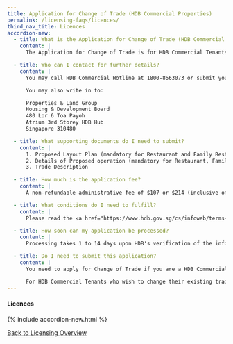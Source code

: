 ```yaml
---
title: Application for Change of Trade (HDB Commercial Properties)
permalink: /licensing-faqs/licences/
third_nav_title: Licences
accordion-new:
  - title: What is the Application for Change of Trade (HDB Commercial Properties) for?
    content: |
      The Application for Change of Trade is for HDB Commercial Tenants who wish to change their existing trade or include a new trade relating to sale of food & beverage in their rental HDB Commercial Properties.

  - title: Who can I contact for further details?
    content: |
      You may call HDB Commercial Hotline at 1800-8663073 or submit your enquiry via <a href="http://www.hdb.gov.sg/efeedback" target="blank">HDB Feedback Form</a>.

      You may also write in to:

      Properties & Land Group
      Housing & Development Board
      480 Lor 6 Toa Payoh
      Atrium 3rd Storey HDB Hub
      Singapore 310480   

  - title: What supporting documents do I need to submit?
    content: |
      1. Proposed Layout Plan (mandatory for Restaurant and Family Restaurant)
      2. Details of Proposed operation (mandatory for Restaurant, Family Restaurant and Sale of Takeaway Food and Beverage)
      3. Trade Description

  - title: How much is the application fee?
    content: |
      A non-refundable administrative fee of $107 or $214 (inclusive of GST) shall be payable depending on the type of application.  

  - title: What conditions do I need to fulfill?
    content: |
      Please read the <a href="https://www.hdb.gov.sg/cs/infoweb/terms-and-conditions/terms-and-conditions-for-application-for-change-of-trade-(hdb-commercial-properties)" target="blank">Terms and Conditions</a> for Application for Change of Trade (HDB Commercial Properties) and <a href="https://www.hdb.gov.sg/cs/infoweb/application-for-tenancy-change-of-hdb-commercial-properties/terms-and-conditions" target="blank">Terms and Conditions</a> for Application for Changes (HDB Commercial Properties).

  - title: How soon can my application be processed?
    content: |
      Processing takes 1 to 14 days upon HDB's verification of the information as declared in the online application and receipt of all supporting documents/information.   

  - title: Do I need to submit this application?
    content: |
      You need to apply for Change of Trade if you are a HDB Commercial Tenant and you wish to change your existing trade or include a new trade relating to sale of food & beverage.

      For HDB Commercial Tenants who wish to change their existing trade or include a new trade together with other tenancy changes (e.g. change of business mode, change of partners, transfer or assignment of tenancy, renting out part of trading area or living quarters), they are to submit an online <a href="https://licence1.business.gov.sg/web/frontier/eAdvisor?agencyCode=HDB" target="blank">Application for Changes (HDB Commercial Properties)</a>.                         
---
```


#### Licences
{% include accordion-new.html %}

[Back to Licensing Overview](/licensing/)
